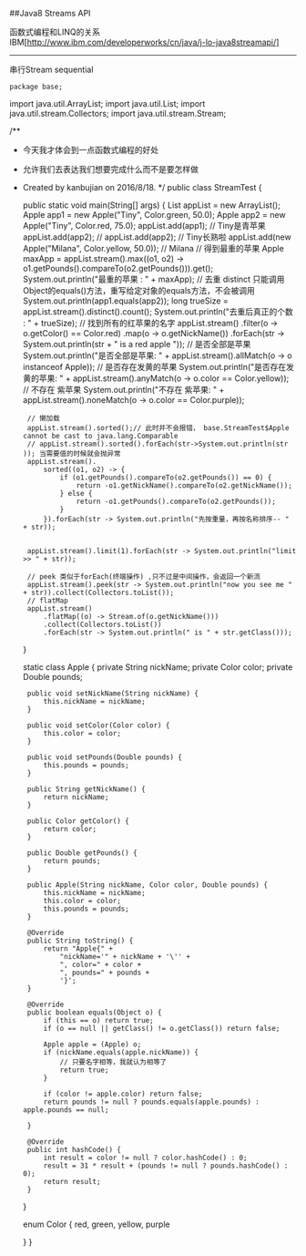 ##Java8 Streams API

函数式编程和LINQ的关系
IBM[http://www.ibm.com/developerworks/cn/java/j-lo-java8streamapi/]

-----
串行Stream
sequential


    package base;

import java.util.ArrayList;
import java.util.List;
import java.util.stream.Collectors;
import java.util.stream.Stream;

/**
 * 今天我才体会到一点函数式编程的好处
 * 允许我们去表达我们想要完成什么而不是要怎样做
 * Created by kanbujian on 2016/8/18.
 */
public class StreamTest {

    public static void main(String[] args) {
        List<Apple> appList = new ArrayList<Apple>();
        Apple app1 = new Apple("Tiny", Color.green, 50.0);
        Apple app2 = new Apple("Tiny", Color.red, 75.0);
        appList.add(app1); //  Tiny是青苹果
        appList.add(app2); //
        appList.add(app2);   //  Tiny长熟啦
        appList.add(new Apple("Milana", Color.yellow, 50.0));  // Milana
        // 得到最重的苹果
        Apple maxApp = appList.stream().max((o1, o2) -> o1.getPounds().compareTo(o2.getPounds())).get();
        System.out.println("最重的苹果 : " + maxApp);
        // 去重 distinct 只能调用Object的equals()方法，重写给定对象的equals方法，不会被调用
        System.out.println(app1.equals(app2));
        long trueSize = appList.stream().distinct().count();
        System.out.println("去重后真正的个数 : " + trueSize);
        // 找到所有的红苹果的名字
        appList.stream()
            .filter(o -> o.getColor() == Color.red)
            .map(o -> o.getNickName())
            .forEach(str -> System.out.println(str + " is a red apple "));
        // 是否全部是苹果
        System.out.println("是否全部是苹果: " + appList.stream().allMatch(o -> o instanceof Apple));
        // 是否存在发黄的苹果
        System.out.println("是否存在发黄的苹果: " + appList.stream().anyMatch(o -> o.color == Color.yellow));
        // 不存在 紫苹果
        System.out.println("不存在 紫苹果: " + appList.stream().noneMatch(o -> o.color == Color.purple));

        // 懒加载
        appList.stream().sorted();// 此时并不会报错， base.StreamTest$Apple cannot be cast to java.lang.Comparable
        // appList.stream().sorted().forEach(str->System.out.println(str )); 当需要值的时候就会抛异常
        appList.stream().
            sorted((o1, o2) -> {
                if (o1.getPounds().compareTo(o2.getPounds()) == 0) {
                    return -o1.getNickName().compareTo(o2.getNickName());
                } else {
                    return -o1.getPounds().compareTo(o2.getPounds());
                }
            }).forEach(str -> System.out.println("先按重量，再按名称排序-- " + str));


        appList.stream().limit(1).forEach(str -> System.out.println("limit >> " + str));

        // peek 类似于forEach(终端操作) ,只不过是中间操作，会返回一个新流
        appList.stream().peek(str -> System.out.println("now you see me " + str)).collect(Collectors.toList());
        // flatMap
        appList.stream()
            .flatMap((o) -> Stream.of(o.getNickName()))
            .collect(Collectors.toList())
            .forEach(str -> System.out.println(" is " + str.getClass()));


    }

    static class Apple {
        private String nickName;
        private Color color;
        private Double pounds;

        public void setNickName(String nickName) {
            this.nickName = nickName;
        }

        public void setColor(Color color) {
            this.color = color;
        }

        public void setPounds(Double pounds) {
            this.pounds = pounds;
        }

        public String getNickName() {
            return nickName;
        }

        public Color getColor() {
            return color;
        }

        public Double getPounds() {
            return pounds;
        }

        public Apple(String nickName, Color color, Double pounds) {
            this.nickName = nickName;
            this.color = color;
            this.pounds = pounds;
        }

        @Override
        public String toString() {
            return "Apple{" +
                "nickName='" + nickName + '\'' +
                ", color=" + color +
                ", pounds=" + pounds +
                '}';
        }

        @Override
        public boolean equals(Object o) {
            if (this == o) return true;
            if (o == null || getClass() != o.getClass()) return false;

            Apple apple = (Apple) o;
            if (nickName.equals(apple.nickName)) {
                // 只要名字相等，我就认为相等了
                return true;
            }

            if (color != apple.color) return false;
            return pounds != null ? pounds.equals(apple.pounds) : apple.pounds == null;

        }

        @Override
        public int hashCode() {
            int result = color != null ? color.hashCode() : 0;
            result = 31 * result + (pounds != null ? pounds.hashCode() : 0);
            return result;
        }
    }

    enum Color {
        red,
        green,
        yellow,
        purple

    }
}
